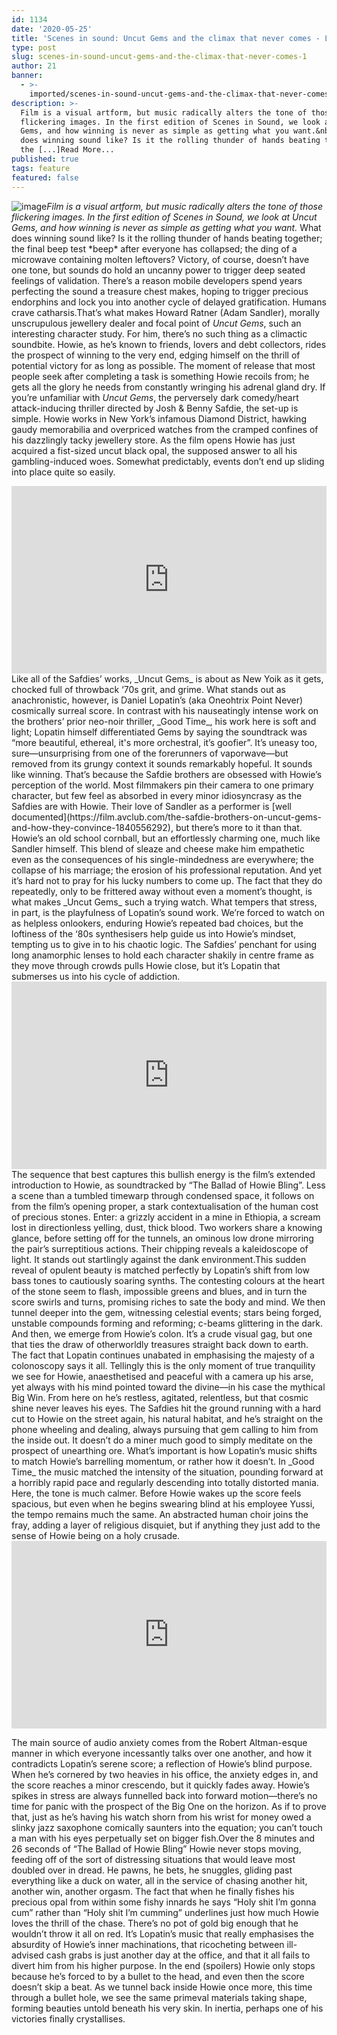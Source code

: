 ```yaml
---
id: 1134
date: '2020-05-25'
title: 'Scenes in sound: Uncut Gems and the climax that never comes - Loose Lips'
type: post
slug: scenes-in-sound-uncut-gems-and-the-climax-that-never-comes-1
author: 21
banner:
  - >-
    imported/scenes-in-sound-uncut-gems-and-the-climax-that-never-comes-1/image1134.jpeg
description: >-
  Film is a visual artform, but music radically alters the tone of those
  flickering images. In the first edition of Scenes in Sound, we look at Uncut
  Gems, and how winning is never as simple as getting what you want.&nbsp; What
  does winning sound like? Is it the rolling thunder of hands beating together;
  the [...]Read More...
published: true
tags: feature
featured: false
---
```

![image](../imported/scenes-in-sound-uncut-gems-and-the-climax-that-never-comes-1/image1134.jpeg)_Film is a visual artform, but music radically alters the tone of those flickering images. In the first edition of Scenes in Sound, we look at Uncut Gems, and how winning is never as simple as getting what you want._ What does winning sound like? Is it the rolling thunder of hands beating together; the final beep test \*beep\* after everyone has collapsed; the ding of a microwave containing molten leftovers? Victory, of course, doesn’t have one tone, but sounds do hold an uncanny power to trigger deep seated feelings of validation. There’s a reason mobile developers spend years perfecting the sound a treasure chest makes, hoping to trigger precious endorphins and lock you into another cycle of delayed gratification. Humans crave catharsis.That’s what makes Howard Ratner (Adam Sandler), morally unscrupulous jewellery dealer and focal point of _Uncut Gems_, such an interesting character study. For him, there’s no such thing as a climactic soundbite. Howie, as he’s known to friends, lovers and debt collectors, rides the prospect of winning to the very end, edging himself on the thrill of potential victory for as long as possible. The moment of release that most people seek after completing a task is something Howie recoils from; he gets all the glory he needs from constantly wringing his adrenal gland dry. If you’re unfamiliar with _Uncut Gems_, the perversely dark comedy/heart attack-inducing thriller directed by Josh & Benny Safdie, the set-up is simple. Howie works in New York’s infamous Diamond District, hawking gaudy memorabilia and overpriced watches from the cramped confines of his dazzlingly tacky jewellery store. As the film opens Howie has just acquired a fist-sized uncut black opal, the supposed answer to all his gambling-induced woes. Somewhat predictably, events don’t end up sliding into place quite so easily. 

<iframe width='100%' height='300' scrolling='no' frameborder='no' allow='autoplay' src='http://www.youtube.com/embed/vTfJp2Ts9X8?wmode=opaque'></iframe>Like all of the Safdies’ works, _Uncut Gems_ is about as New Yoik as it gets, chocked full of throwback ‘70s grit, and grime. What stands out as anachronistic, however, is Daniel Lopatin’s (aka Oneohtrix Point Never) cosmically surreal score. In contrast with his nauseatingly intense work on the brothers’ prior neo-noir thriller, _Good Time_, his work here is soft and light; Lopatin himself differentiated Gems by saying the soundtrack was “more beautiful, ethereal, it's more orchestral, it’s goofier”. It’s uneasy too, sure—unsurprising from one of the forerunners of vaporwave—but removed from its grungy context it sounds remarkably hopeful. It sounds like winning. That’s because the Safdie brothers are obsessed with Howie’s perception of the world. Most filmmakers pin their camera to one primary character, but few feel as absorbed in every minor idiosyncrasy as the Safdies are with Howie. Their love of Sandler as a performer is [well documented](https://film.avclub.com/the-safdie-brothers-on-uncut-gems-and-how-they-convince-1840556292), but there’s more to it than that. Howie’s an old school cornball, but an effortlessly charming one, much like Sandler himself. This blend of sleaze and cheese make him empathetic even as the consequences of his single-mindedness are everywhere; the collapse of his marriage; the erosion of his professional reputation. And yet it’s hard not to pray for his lucky numbers to come up. The fact that they do repeatedly, only to be frittered away without even a moment’s thought, is what makes _Uncut Gems_  
such a trying watch. What tempers that stress, in part, is the playfulness of Lopatin’s sound work. We’re forced to watch on as helpless onlookers, enduring Howie’s repeated bad choices, but the loftiness of the ‘80s synthesisers help guide us into Howie’s mindset, tempting us to give in to his chaotic logic. The Safdies’ penchant for using long anamorphic lenses to hold each character shakily in centre frame as they move through crowds pulls Howie close, but it’s Lopatin that submerses us into his cycle of addiction. 

<iframe width='100%' height='300' scrolling='no' frameborder='no' allow='autoplay' src='http://www.youtube.com/embed/4PQoZSWhBf4?wmode=opaque'></iframe>The sequence that best captures this bullish energy is the film’s extended introduction to Howie, as soundtracked by “The Ballad of Howie Bling”. Less a scene than a tumbled timewarp through condensed space, it follows on from the film’s opening proper, a stark contextualisation of the human cost of precious stones. Enter: a grizzly accident in a mine in Ethiopia, a scream lost in directionless yelling, dust, thick blood. Two workers share a knowing glance, before setting off for the tunnels, an ominous low drone mirroring the pair’s surreptitious actions. Their chipping reveals a kaleidoscope of light. It stands out startlingly against the dank environment.This sudden reveal of opulent beauty is matched perfectly by Lopatin’s shift from low bass tones to cautiously soaring synths. The contesting colours at the heart of the stone seem to flash, impossible greens and blues, and in turn the score swirls and turns, promising riches to sate the body and mind. We then tunnel deeper into the gem, witnessing celestial events; stars being forged, unstable compounds forming and reforming; c-beams glittering in the dark. And then, we emerge from Howie’s colon. It’s a crude visual gag, but one that ties the draw of otherworldly treasures straight back down to earth. The fact that Lopatin continues unabated in emphasising the majesty of a colonoscopy says it all. Tellingly this is the only moment of true tranquility we see for Howie, anaesthetised and peaceful with a camera up his arse, yet always with his mind pointed toward the divine—in his case the mythical Big Win. From here on he’s restless, agitated, relentless, but that cosmic shine never leaves his eyes. The Safdies hit the ground running with a hard cut to Howie on the street again, his natural habitat, and he’s straight on the phone wheeling and dealing, always pursuing that gem calling to him from the inside out. It doesn’t do a miner much good to simply meditate on the prospect of unearthing ore. What’s important is how Lopatin’s music shifts to match Howie’s barrelling momentum, or rather how it doesn’t. In _Good Time_ the music matched the intensity of the situation, pounding forward at a horribly rapid pace and regularly descending into totally distorted mania. Here, the tone is much calmer. Before Howie wakes up the score feels spacious, but even when he begins swearing blind at his employee Yussi, the tempo remains much the same. An abstracted human choir joins the fray, adding a layer of religious disquiet, but if anything they just add to the sense of Howie being on a holy crusade. 

<iframe width='100%' height='300' scrolling='no' frameborder='no' allow='autoplay' src='http://www.youtube.com/embed/pIAvmtNIx9I?wmode=opaque'></iframe>

The main source of audio anxiety comes from the Robert Altman-esque manner in which everyone incessantly talks over one another, and how it contradicts Lopatin’s serene score; a reflection of Howie’s blind purpose. When he’s cornered by two heavies in his office, the anxiety edges in, and the score reaches a minor crescendo, but it quickly fades away. Howie’s spikes in stress are always funnelled back into forward motion—there’s no time for panic with the prospect of the Big One on the horizon. As if to prove that, just as he’s having his watch shorn from his wrist for money owed a slinky jazz saxophone comically saunters into the equation; you can’t touch a man with his eyes perpetually set on bigger fish.Over the 8 minutes and 26 seconds of “The Ballad of Howie Bling” Howie never stops moving, feeding off of the sort of distressing situations that would leave most doubled over in dread. He pawns, he bets, he snuggles, gliding past everything like a duck on water, all in the service of chasing another hit, another win, another orgasm. The fact that when he finally fishes his precious opal from within some fishy innards he says “Holy shit I’m gonna cum” rather than “Holy shit I’m cumming” underlines just how much Howie loves the thrill of the chase. There’s no pot of gold big enough that he wouldn’t throw it all on red. It’s Lopatin’s music that really emphasises the absurdity of Howie’s inner machinations, that ricocheting between ill-advised cash grabs is just another day at the office, and that it all fails to divert him from his higher purpose. In the end (spoilers) Howie only stops because he’s forced to by a bullet to the head, and even then the score doesn’t skip a beat. As we tunnel back inside Howie once more, this time through a bullet hole, we see the same primeval materials taking shape, forming beauties untold beneath his very skin. In inertia, perhaps one of his victories finally crystallises.